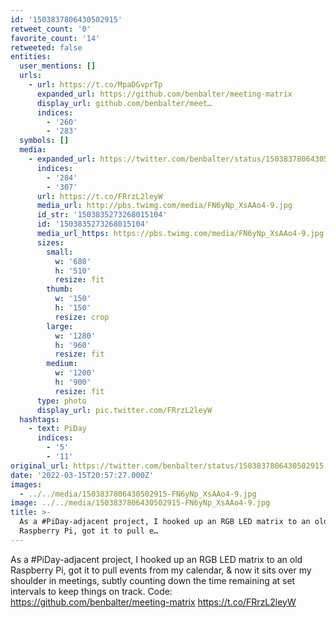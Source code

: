 ```yaml
---
id: '1503837806430502915'
retweet_count: '0'
favorite_count: '14'
retweeted: false
entities:
  user_mentions: []
  urls:
    - url: https://t.co/MpaDGvprTp
      expanded_url: https://github.com/benbalter/meeting-matrix
      display_url: github.com/benbalter/meet…
      indices:
        - '260'
        - '283'
  symbols: []
  media:
    - expanded_url: https://twitter.com/benbalter/status/1503837806430502915/photo/1
      indices:
        - '284'
        - '307'
      url: https://t.co/FRrzL2leyW
      media_url: http://pbs.twimg.com/media/FN6yNp_XsAAo4-9.jpg
      id_str: '1503835273268015104'
      id: '1503835273268015104'
      media_url_https: https://pbs.twimg.com/media/FN6yNp_XsAAo4-9.jpg
      sizes:
        small:
          w: '680'
          h: '510'
          resize: fit
        thumb:
          w: '150'
          h: '150'
          resize: crop
        large:
          w: '1280'
          h: '960'
          resize: fit
        medium:
          w: '1200'
          h: '900'
          resize: fit
      type: photo
      display_url: pic.twitter.com/FRrzL2leyW
  hashtags:
    - text: PiDay
      indices:
        - '5'
        - '11'
original_url: https://twitter.com/benbalter/status/1503837806430502915
date: '2022-03-15T20:57:27.000Z'
images:
  - ../../media/1503837806430502915-FN6yNp_XsAAo4-9.jpg
image: ../../media/1503837806430502915-FN6yNp_XsAAo4-9.jpg
title: >-
  As a #PiDay-adjacent project, I hooked up an RGB LED matrix to an old
  Raspberry Pi, got it to pull e…
---
```


As a #PiDay-adjacent project, I hooked up an RGB LED matrix to an old Raspberry Pi, got it to pull events from my calendar, &amp; now it sits over my shoulder in meetings, subtly counting down the time remaining at set intervals to keep things on track. Code: https://github.com/benbalter/meeting-matrix https://t.co/FRrzL2leyW